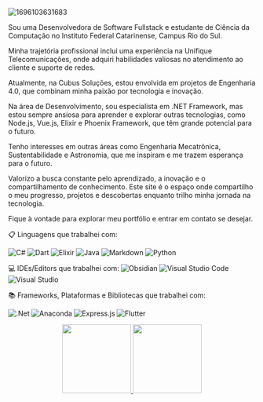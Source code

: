 ![1696103631683](https://github.com/iamjuliadarosa/iamjuliadarosa/assets/42720198/7c25a0e4-74fd-46a6-8960-bea002bb4827)

Sou uma Desenvolvedora de Software Fullstack e estudante de Ciência da Computação no Instituto Federal Catarinense, Campus Rio do Sul.

Minha trajetória profissional inclui uma experiência na Unifique Telecomunicações, onde adquiri habilidades valiosas no atendimento ao cliente e suporte de redes.

Atualmente, na Cubus Soluções, estou envolvida em projetos de Engenharia 4.0, que combinam minha paixão por tecnologia e inovação.

Na área de Desenvolvimento, sou especialista em .NET Framework, mas estou sempre ansiosa para aprender e explorar outras tecnologias, como Node.js, Vue.js, Elixir e Phoenix Framework, que têm grande potencial para o futuro.

Tenho interesses em outras áreas como Engenharia Mecatrônica, Sustentabilidade e Astronomia, que me inspiram e me trazem esperança para o futuro.

Valorizo a busca constante pelo aprendizado, a inovação e o compartilhamento de conhecimento. Este site é o espaço onde compartilho o meu progresso, projetos e descobertas enquanto trilho minha jornada na tecnologia.

Fique à vontade para explorar meu portfólio e entrar em contato se desejar.

📋 Linguagens que trabalhei com:

![C#](https://img.shields.io/badge/c%23-%23239120.svg?style=for-the-badge&logo=c-sharp&logoColor=white)
![Dart](https://img.shields.io/badge/dart-%230175C2.svg?style=for-the-badge&logo=dart&logoColor=white)
![Elixir](https://img.shields.io/badge/elixir-%234B275F.svg?style=for-the-badge&logo=elixir&logoColor=white)
![Java](https://img.shields.io/badge/java-%23ED8B00.svg?style=for-the-badge&logo=openjdk&logoColor=white)
![Markdown](https://img.shields.io/badge/markdown-%23000000.svg?style=for-the-badge&logo=markdown&logoColor=white)
![Python](https://img.shields.io/badge/python-3670A0?style=for-the-badge&logo=python&logoColor=ffdd54)

💻 IDEs/Editors que trabalhei com:
![Obsidian](https://img.shields.io/badge/Obsidian-%23483699.svg?style=for-the-badge&logo=obsidian&logoColor=white)
![Visual Studio Code](https://img.shields.io/badge/Visual%20Studio%20Code-0078d7.svg?style=for-the-badge&logo=visual-studio-code&logoColor=white)
![Visual Studio](https://img.shields.io/badge/Visual%20Studio-5C2D91.svg?style=for-the-badge&logo=visual-studio&logoColor=white)

📚 Frameworks, Plataformas e Bibliotecas que trabalhei com:

![.Net](https://img.shields.io/badge/.NET-5C2D91?style=for-the-badge&logo=.net&logoColor=white)
![Anaconda](https://img.shields.io/badge/Anaconda-%2344A833.svg?style=for-the-badge&logo=anaconda&logoColor=white)
![Express.js](https://img.shields.io/badge/express.js-%23404d59.svg?style=for-the-badge&logo=express&logoColor=%2361DAFB)
![Flutter](https://img.shields.io/badge/Flutter-%2302569B.svg?style=for-the-badge&logo=Flutter&logoColor=white)

<!-- stats -->
<div align="center">
  <a href="https://github.com/iamjuliadarosa">
    <img height="140em" src="https://github-readme-stats.vercel.app/api?username=iamjuliadarosa&layout=compact&theme=light"/>
  </a>
  <a href="https://github.com/iamjuliadarosa">
    <img height="140em" src="https://github-readme-stats.vercel.app/api/top-langs/?username=iamjuliadarosa&layout=compact&theme=light"/>
  </a>
</div>
